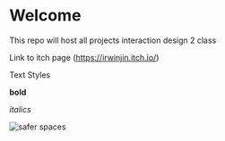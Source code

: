 # Welcome

This repo will host all projects interaction design 2 class

Link to itch page
(https://irwinjin.itch.io/)

Text Styles

**bold**

*italics*


![safer spaces](https://riskofrain2.wiki.gg/images/9/9d/Safer_Spaces.png?81105f)
